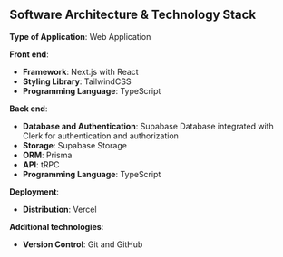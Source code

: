 ## Software Architecture & Technology Stack
**Type of Application**: Web Application

**Front end**: 
- **Framework**: Next.js with React
- **Styling Library**: TailwindCSS
- **Programming Language**: TypeScript

**Back end**: 
- **Database and Authentication**: Supabase Database integrated with Clerk for authentication and authorization
- **Storage**: Supabase Storage
- **ORM**: Prisma
- **API**: tRPC
- **Programming Language**: TypeScript

**Deployment**:
- **Distribution**: Vercel

**Additional technologies**:
- **Version Control**: Git and GitHub